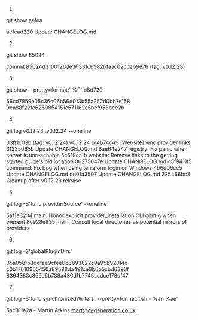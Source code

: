 1.
git show aefea 

aefead220 Update CHANGELOG.md

2.
git show 85024

commit 85024d3100126de36331c6982bfaac02cdab9e76 (tag: v0.12.23)

3.
git show --pretty=format:' %P' b8d720

 56cd7859e05c36c06b56d013b55a252d0bb7e158 9ea88f22fc6269854151c571162c5bcf958bee2b
 
4.
git log  v0.12.23..v0.12.24  --oneline

33ff1c03b (tag: v0.12.24) v0.12.24
b14b74c49 [Website] vmc provider links
3f235065b Update CHANGELOG.md
6ae64e247 registry: Fix panic when server is unreachable
5c619ca1b website: Remove links to the getting started guide's old location
06275647e Update CHANGELOG.md
d5f9411f5 command: Fix bug when using terraform login on Windows
4b6d06cc5 Update CHANGELOG.md
dd01a3507 Update CHANGELOG.md
225466bc3 Cleanup after v0.12.23 release

5.
git log -S'func providerSource' --oneline

5af1e6234 main: Honor explicit provider_installation CLI config when present
8c928e835 main: Consult local directories as potential mirrors of providers

6.
git log -S'globalPluginDirs'

35a058fb3ddfae9cfee0b3893822c9a95b920f4c
c0b17610965450a89598da491ce9b6b5cbd6393f
8364383c359a6b738a436d1b7745ccdce178df47

7.
git log -S'func synchronizedWriters' --pretty=format:'%h - %an %ae'

5ac311e2a - Martin Atkins mart@degeneration.co.uk